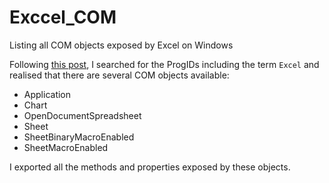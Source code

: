 # Exccel_COM
Listing all COM objects exposed by Excel on Windows


Following [this post](https://stackoverflow.com/q/65013868/4999991), I searched for the ProgIDs including the term `Excel` and realised that there are several COM objects available:

* Application
* Chart
* OpenDocumentSpreadsheet
* Sheet
* SheetBinaryMacroEnabled
* SheetMacroEnabled

I exported all the methods and properties exposed by these objects.
